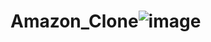 # Amazon_Clone![image](https://github.com/TusharSapkale/Amazon_Clone/assets/96051687/ebd730a8-882e-4a5f-a84e-a554909e206d)
